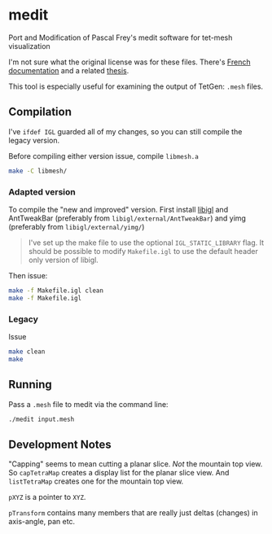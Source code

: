 # medit
Port and Modification of Pascal Frey's medit software for tet-mesh visualization

I'm not sure what the original license was for these files. There's [French
documentation](http://www.ann.jussieu.fr/frey/logiciels/Docmedit.dir/index.html)
and a related
[thesis](http://www.ann.jussieu.fr/frey/publications/RT-0253.pdf).

This tool is especially useful for examining the output of TetGen: `.mesh`
files.

## Compilation

I've `ifdef IGL` guarded all of my changes, so you can still compile the legacy
version.

Before compiling either version issue, compile `libmesh.a`

```bash
make -C libmesh/
```

### Adapted version

To compile the "new and improved" version. First install
[libigl](libigl.github.io/libigl/) and AntTweakBar (preferably from
`libigl/external/AntTweakBar`) and yimg (preferably from
`libigl/external/yimg/`)

> I've set up the make file to use the optional `IGL_STATIC_LIBRARY` flag. It
> should be possible to modify `Makefile.igl` to use the default header only
> version of libigl.

Then issue:

```bash
make -f Makefile.igl clean
make -f Makefile.igl
```

### Legacy

Issue

```bash
make clean
make
```

## Running

Pass a `.mesh` file to medit via the command line:

```bash
./medit input.mesh
```

## Development Notes
"Capping" seems to mean cutting a planar slice. *Not* the mountain top view. So
`capTetraMap` creates a display list for the planar slice view. And
`listTetraMap` creates one for the mountain top view.

`pXYZ` is a pointer to `XYZ`.

`pTransform` contains many members that are really just deltas (changes) in
axis-angle, pan etc.
